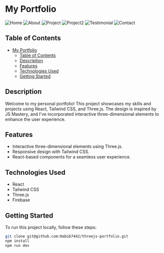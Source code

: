 # My Portfolio

![Home](https://firebasestorage.googleapis.com/v0/b/the-digital-diary.appspot.com/o/portfolio-readme%2Fhome_ss.jpg?alt=media&token=a6e8203d-e9e7-4d77-bcb3-ed825e323f20)
![About](https://firebasestorage.googleapis.com/v0/b/the-digital-diary.appspot.com/o/portfolio-readme%2Faboutss.jpg?alt=media&token=6ecf6602-aafb-4c89-afd7-f4b157c0489b)
![Project](https://firebasestorage.googleapis.com/v0/b/the-digital-diary.appspot.com/o/portfolio-readme%2Fproject_ss1.jpg?alt=media&token=3a3514ea-68b0-4e2c-b7ea-6d4f416846f0)
![Project2](https://firebasestorage.googleapis.com/v0/b/the-digital-diary.appspot.com/o/portfolio-readme%2Fproject_ss2.jpg?alt=media&token=97a21f3c-cfcd-4a1b-92e3-1374bbc6195e)
![Testimonial](https://firebasestorage.googleapis.com/v0/b/the-digital-diary.appspot.com/o/portfolio-readme%2Ftestimonialss.jpg?alt=media&token=3535edfc-26a5-45de-9646-8548a5bf64ba)
![Contact](https://firebasestorage.googleapis.com/v0/b/the-digital-diary.appspot.com/o/portfolio-readme%2Fcontactss.jpg?alt=media&token=58261ec5-7b2b-4b32-b32c-e4fe7ac497b4)

## Table of Contents
- [My Portfolio](#my-portfolio)
  - [Table of Contents](#table-of-contents)
  - [Description](#description)
  - [Features](#features)
  - [Technologies Used](#technologies-used)
  - [Getting Started](#getting-started)

## Description

Welcome to my personal portfolio! This project showcases my skills and projects using React, Tailwind CSS, and Three.js. The design is inspired by JS Mastery, and I've incorporated interactive three-dimensional elements to enhance the user experience.

## Features

- Interactive three-dimensional elements using Three.js.
- Responsive design with Tailwind CSS.
- React-based components for a seamless user experience.

## Technologies Used

- React
- Tailwind CSS
- Three.js
- Firebase

## Getting Started

To run this project locally, follow these steps:

```bash
git clone git@github.com:Habib7442/threejs-portfolio.git
npm install
npm run dev

